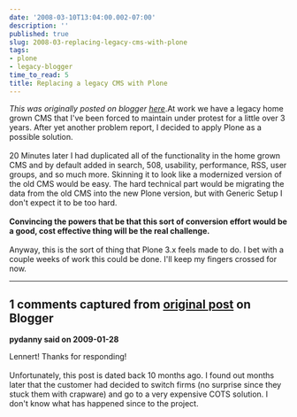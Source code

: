 ```yaml
---
date: '2008-03-10T13:04:00.002-07:00'
description: ''
published: true
slug: 2008-03-replacing-legacy-cms-with-plone
tags:
- plone
- legacy-blogger
time_to_read: 5
title: Replacing a legacy CMS with Plone
---
```


*This was originally posted on blogger [here](https://pydanny.blogspot.com/2008/03/replacing-legacy-cms-with-plone.html)*.At work we have a legacy home grown CMS that I've been forced to maintain under protest for a little over 3 years.  After yet another problem report, I decided to apply Plone as a possible solution.<br /><br />20 Minutes later I had duplicated all of the functionality in the home grown CMS and by default added in search, 508, usability, performance, RSS, user groups, and so much more.  Skinning it to look like a modernized version of the old CMS would be easy. The hard technical part would be migrating the data from the old CMS into the new Plone version, but with Generic Setup I don't expect it to be too hard. <br /><br /><span style="font-weight: bold;">Convincing the powers that be that this sort of conversion effort would be a good, cost effective thing will be the real challenge.<br /><br /></span>Anyway, this is the sort of thing that Plone 3.x feels made to do.  I bet with a couple weeks of work this could be done.  I'll keep my fingers crossed for now.<span style="font-weight: bold;"><br /></span>

---

## 1 comments captured from [original post](https://pydanny.blogspot.com/2008/03/replacing-legacy-cms-with-plone.html) on Blogger

**pydanny said on 2009-01-28**

Lennert! Thanks for responding! <br /><br />Unfortunately, this post is dated back 10 months ago. I found out months later that the customer had decided to switch firms (no surprise since they stuck them with crapware) and go to a very expensive COTS solution. I don't know what has happened since to the project.


